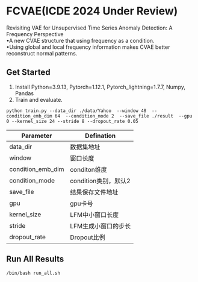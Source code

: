 # FCVAE(ICDE 2024 Under Review)
Revisiting VAE for Unsupervised Time Series Anomaly Detection: A Frequency Perspective  
&bull;A new CVAE structure that using frequency as a condition.  
&bull;Using global and local frequency information makes CVAE better reconstruct normal patterns.

## Get Started
1. Install Python=3.9.13, Pytorch=1.12.1, Pytorch_lightning=1.7.7, Numpy, Pandas
2. Train and evaluate.  

```
python train.py --data_dir ./data/Yahoo  --window 48  --condition_emb_dim 64  --condition_mode 2  --save_file ./result  --gpu 0 --kernel_size 24 --stride 8 --dropout_rate 0.05
```

| Parameter | Defination |
|--------|--------|
| data_dir   | 数据集地址  | 
| window   | 窗口长度   | 
|  condition_emb_dim  | conditon维度   | 
| condition_mode   | condition类别，默认2   | 
| save_file   | 结果保存文件地址   | 
| gpu   | gpu卡号  | 
| kernel_size   | LFM中小窗口长度   | 
| stride   | LFM生成小窗口的步长   | 
| dropout_rate   | Dropout比例   | 

## Run All Results
```
/bin/bash run_all.sh
```